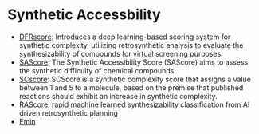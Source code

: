 # Synthetic Accessbility

- [DFRscore](https://github.com/Hwoo-Kim/DFRscore): Introduces a deep learning-based scoring system for synthetic complexity, utilizing retrosynthetic analysis to evaluate the synthesizability of compounds for virtual screening purposes.
- [SAScore](https://github.com/rdkit/rdkit/tree/master/Contrib/SA_Score): The Synthetic Accessibility Score (SAScore) aims to assess the synthetic difficulty of chemical compounds.
- [SCscore](https://github.com/connorcoley/scscore): SCScore is a synthetic complexity score that assigns a value between 1 and 5 to a molecule, based on the premise that published reactions should exhibit an increase in synthetic complexity.
- [RAScore](https://github.com/reymond-group/RAscore): rapid machine learned synthesizability classification from AI driven retrosynthetic planning
- [Emin](https://github.com/andrewlee1030/Emin-A-First-Principles-Thermochemical-Descriptor-for-Predicting-Molecular-Synthesizability)
